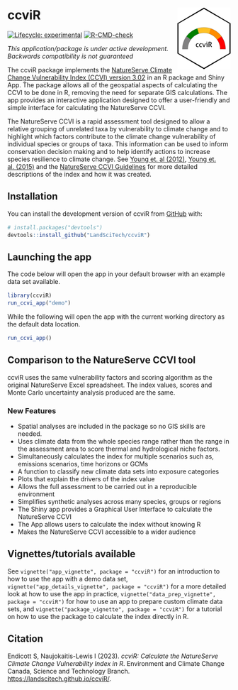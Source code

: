 
<!-- README.md is generated from README.Rmd. Please edit that file -->

# ccviR <a href="https://landscitech.github.io/ccviR/"><img src="man/figures/logo.png" align="right" height="139" /></a>

<!-- badges: start -->

[![Lifecycle:
experimental](https://img.shields.io/badge/lifecycle-experimental-orange.svg)](https://lifecycle.r-lib.org/articles/stages.html#experimental)
[![R-CMD-check](https://github.com/LandSciTech/ccviR/actions/workflows/R-CMD-check.yaml/badge.svg)](https://github.com/LandSciTech/ccviR/actions/workflows/R-CMD-check.yaml)
<!-- badges: end -->

*This application/package is under active development. Backwards
compatibility is not guaranteed*

The ccviR package implements the [NatureServe Climate Change
Vulnerability Index (CCVI) version
3.02](https://www.natureserve.org/conservation-tools/climate-change-vulnerability-index)
in an R package and Shiny App. The package allows all of the geospatial
aspects of calculating the CCVI to be done in R, removing the need for
separate GIS calculations. The app provides an interactive application
designed to offer a user-friendly and simple interface for calculating
the NatureServe CCVI.

The NatureServe CCVI is a rapid assessment tool designed to allow a
relative grouping of unrelated taxa by vulnerability to climate change
and to highlight which factors contribute to the climate change
vulnerability of individual species or groups of taxa. This information
can be used to inform conservation decision making and to help identify
actions to increase species resilience to climate change. See [Young et.
al
(2012)](https://www.degruyter.com/document/doi/10.7208/9780226074641-007/html),
[Young et. al. (2015)](https://doi.org/10.1002/wsb.478) and the
[NatureServe CCVI
Guidelines](https://www.natureserve.org/sites/default/files/guidelines_natureserveclimatechangevulnerabilityindex_r3.02_1_jun_2016.pdf)
for more detailed descriptions of the index and how it was created.

## Installation

You can install the development version of ccviR from
[GitHub](https://github.com/) with:

``` r
# install.packages("devtools")
devtools::install_github("LandSciTech/ccviR")
```

## Launching the app

The code below will open the app in your default browser with an example
data set available.

``` r
library(ccviR)
run_ccvi_app("demo")
```

While the following will open the app with the current working directory
as the default data location.

``` r
run_ccvi_app()
```

## Comparison to the NatureServe CCVI tool

ccviR uses the same vulnerability factors and scoring algorithm as the
original NatureServe Excel spreadsheet. The index values, scores and
Monte Carlo uncertainty analysis produced are the same.

### New Features

- Spatial analyses are included in the package so no GIS skills are
  needed.
- Uses climate data from the whole species range rather than the range
  in the assessment area to score thermal and hydrological niche
  factors.
- Simultaneously calculates the index for multiple scenarios such as,
  emissions scenarios, time horizons or GCMs
- A function to classify new climate data sets into exposure categories
- Plots that explain the drivers of the index value
- Allows the full assessment to be carried out in a reproducible
  environment
- Simplifies synthetic analyses across many species, groups or regions
- The Shiny app provides a Graphical User Interface to calculate the
  NatureServe CCVI
- The App allows users to calculate the index without knowing R
- Makes the NatureServe CCVI accessible to a wider audience

## Vignettes/tutorials available

See `vignette("app_vignette", package = "ccviR")` for an introduction to
how to use the app with a demo data set,
`vignette("app_details_vignette", package = "ccviR")` for a more
detailed look at how to use the app in practice,
`vignette("data_prep_vignette", package = "ccviR")` for how to use an
app to prepare custom climate data sets, and
`vignette("package_vignette", package = "ccviR")` for a tutorial on how
to use the package to calculate the index directly in R.

## Citation

Endicott S, Naujokaitis-Lewis I (2023). *ccviR: Calculate the
NatureServe Climate Change Vulnerability Index in R*. Environment and
Climate Change Canada, Science and Technology Branch.
<https://landscitech.github.io/ccviR/>.
